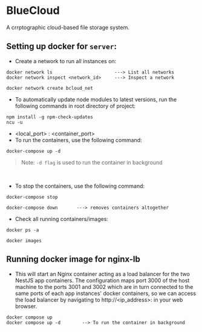 # BlueCloud
A crrptographic cloud-based file storage system.


## Setting up docker for `server`:

- Create a network to run all instances on: 
```
docker network ls                       ---> List all networks
docker network inspect <network_id>     ---> Inspect a network

docker network create bcloud_net
```

- To automatically update node modules to latest versions, run the following commands in root directory of project: 
```
npm install -g npm-check-updates
ncu -u
```
- <local_port> : <container_port>
- To run the containers, use the following command: 

```
docker-compose up -d
```
> Note: `-d flag` is used to run the container in background

<br>

- To stop the containers, use the following command: 

```
docker-compose stop

docker-compose down       ---> removes containers altogether
```

- Check all running containers/images:
```
docker ps -a

docker images
```

## Running docker image for nginx-lb

- This will start an Nginx container acting as a load balancer for the two NestJS app containers. The configuration maps port 3000 of the host machine to the ports 3001 and 3002 which are in turn connected to the same ports of each app instances' docker containers, so we can access the load balancer by navigating to http://<ip_address>:<port> in your web browser.

```
docker compose up
docker compose up -d        --> To run the container in background

```